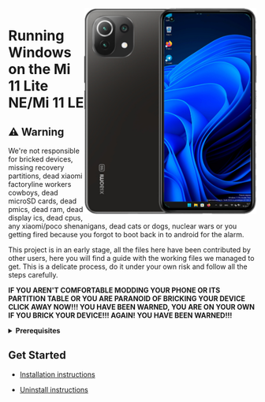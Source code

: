 <img align="right" src="./lisa.png " width="350" alt="Windows 11 Running On a Mi 11 Lite NE">


# Running Windows on the Mi 11 Lite NE/Mi 11 LE

## ⚠️ Warning

We're not responsible for bricked devices, missing recovery partitions, dead xiaomi factoryline workers cowboys, dead microSD cards, dead pmics, dead ram, dead display ics, dead cpus, any xiaomi/poco shenanigans, dead cats or dogs, nuclear wars or you getting fired because you forgot to boot back in to android for the alarm.

This project is in an early stage, all the files here have been contributed by other users, here you will find a guide with the working files we managed to get. This is a delicate process, do it under your own risk and follow all the steps carefully.

**IF YOU AREN'T COMFORTABLE MODDING YOUR PHONE OR ITS PARTITION TABLE OR YOU ARE PARANOID OF BRICKING YOUR DEVICE CLICK AWAY NOW!!! YOU HAVE BEEN WARNED, YOU ARE ON YOUR OWN IF YOU BRICK YOUR DEVICE!!! AGAIN! YOU HAVE BEEN WARNED!!!**

<details>
<summary><a><strong>Prerequisites</strong></a></summary>

- Have the bootloader unlocked

- Have the [TWRP]( ) installed

- Have downloaded the [Platform Tools](https://developer.android.com/studio/releases/platform-tools?hl=es-419)

- Have a [Windows 11 Arm ISO](https://uupdump.net/)

- Have [Parted](https://www.mediafire.com/file/s9bjano4pezphou/parted/file) (This file belongs to [Gus33000](https://github.com/gus33000))

- Have the script of [Mass Storage Mode](https://www.mediafire.com/file/m4yecbhu9fifjy7/msc.sh/file) (This file belongs to [Gus33000](https://github.com/gus33000 ) )

- Have the [Lisa Uefi](https://github.com/ETCHDEV/Port-Windows-11-Xiaomi-11-Lite-NE/releases/tag/v0.0.1)

- Have the [Drivers](https://github.com/Icesito68/7xx-Drivers) and the [Installer](https://github.com/WOA-Project/DriverUpdater/releases/)

  </summary>
</details>


## Get Started

- [Installation instructions](/../guide/english/install-en.md)

- [Uninstall instructions](/../guide/english/uninstall-en.md)


